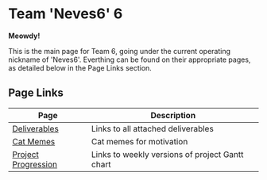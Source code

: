 # Team 'Neves6' 6

**Meowdy!**

This is the main page for Team 6, going under the current operating nickname of 'Neves6'. Everthing can be found on their appropriate pages, as detailed below in the Page Links section.

## Page Links

| Page                             | Description                                    |
|----------------------------------|------------------------------------------------|
| [Deliverables](/deliverables.md) | Links to all attached deliverables             |
| [Cat Memes](/catmemes.md)        | Cat memes for motivation                       |
| [Project Progression](/gantt.md) | Links to weekly versions of project Gantt chart|
